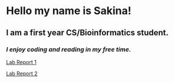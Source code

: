 # Hello my name is Sakina!

## I am a first year CS/Bioinformatics student.

### *I enjoy coding and reading in my free time.*



[Lab Report 1](lab-report-1-week-2.html)

[Lab Report 2](lab-report-2-week-4.html)
